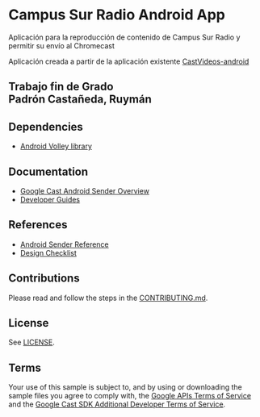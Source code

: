 # Campus Sur Radio Android App
Aplicación para la reproducción de contenido de Campus Sur Radio y permitir su envío al Chromecast

Aplicación creada a partir de la aplicación existente [CastVideos-android](https://github.com/googlecast/CastVideos-android)

## Trabajo fin de Grado <br> Padrón Castañeda, Ruymán

## Dependencies
* [Android Volley library](https://github.com/google/volley)

## Documentation
* [Google Cast Android Sender Overview](https://developers.google.com/cast/docs/android_sender/)
* [Developer Guides](https://developers.google.com/cast/docs/developers)

## References
* [Android Sender Reference](https://developers.google.com/cast/docs/reference/android/packages)
* [Design Checklist](http://developers.google.com/cast/docs/design_checklist)

## Contributions
Please read and follow the steps in the [CONTRIBUTING.md](CONTRIBUTING.md).

## License
See [LICENSE](LICENSE).

## Terms
Your use of this sample is subject to, and by using or downloading the sample files you agree to comply with, the [Google APIs Terms of Service](https://developers.google.com/terms/) and the [Google Cast SDK Additional Developer Terms of Service](https://developers.google.com/cast/docs/terms/).
